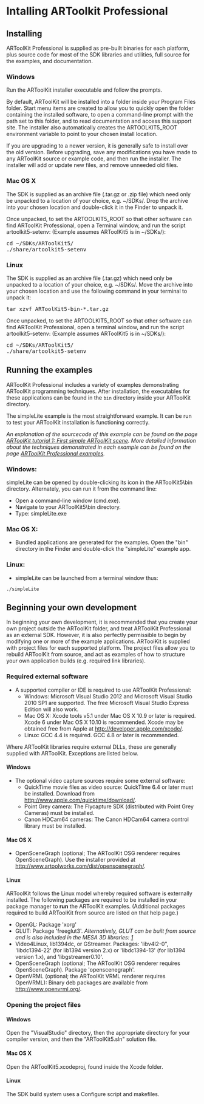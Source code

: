 # Intalling ARToolkit Professional

## Installing

ARToolKit Professional is supplied as pre-built binaries for each platform, plus source code for most of the SDK libraries and utilities, full source for the examples, and documentation.

### Windows

Run the ARToolKit installer executable and follow the prompts.

By default, ARToolKit will be installed into a folder inside your Program Files folder. Start menu items are created to allow you to quickly open the folder containing the installed software, to open a command-line prompt with the path set to this folder, and to read documentation and access this support site. The installer also automatically creates the ARTOOLKIT5_ROOT environment variable to point to your chosen install location.

If you are upgrading to a newer version, it is generally safe to install over the old version. Before upgrading, save any modifications you have made to any ARToolKit source or example code, and then run the installer. The installer will add or update new files, and remove unneeded old files.

### Mac OS X

The SDK is supplied as an archive file (.tar.gz or .zip file) which need only be unpacked to a location of your choice, e.g. \~/SDKs/. Drop the archive into your chosen location and double-click it in the Finder to unpack it.

Once unpacked, to set the ARTOOLKIT5_ROOT so that other software can find ARToolKit Professional, open a Terminal window, and run the script artoolkit5-setenv: (Example assumes ARToolKit5 is in \~/SDKs/):
<pre>
cd ~/SDKs/ARToolKit5/
./share/artoolkit5-setenv
</pre>

### Linux

The SDK is supplied as an archive file (.tar.gz) which need only be unpacked to a location of your choice, e.g. \~/SDKs/. Move the archive into your chosen location and use the following command in your terminal to unpack it:
<pre>
tar xzvf ARToolKit5-bin-*.tar.gz
</pre>

Once unpacked, to set the ARTOOLKIT5_ROOT so that other software can find ARToolKit Professional, open a terminal window, and run the script artoolkit5-setenv: (Example assumes ARToolKit5 is in \~/SDKs/):
<pre>
cd ~/SDKs/ARToolKit5/
./share/artoolkit5-setenv
</pre>

## Running the examples

ARToolKit Professional includes a variety of examples demonstrating ARToolKit programming techniques. After installation, the executables for these applications can be found in the `bin` directory inside your ARToolKit directory.

The simpleLite example is the most straightforward example. It can be run to test your ARToolKit installation is functioning correctly.

*An explanation of the sourcecode of this example can be found on the page [ARToolKit tutorial 1: First simple ARToolKit scene](/ARToolKit_tutorial_1:_First_simple_ARToolKit_scene "wikilink"). More detailed information about the techniques demonstrated in each example can be found on the page [ARToolKit Professional examples](/ARToolKit_Professional_examples "wikilink").*

### Windows:

simpleLite can be opened by double-clicking its icon in the ARToolKit5\\bin directory. Alternately, you can run it from the command line:

-   Open a command-line window (cmd.exe).
-   Navigate to your ARToolKit5\\bin directory.
-   Type: simpleLite.exe

### Mac OS X:

-   Bundled applications are generated for the examples. Open the "bin" directory in the Finder and double-click the "simpleLite" example app.

### Linux:

-   simpleLite can be launched from a terminal window thus:

`./simpleLite`

## Beginning your own development

In beginning your own development, it is recommended that you create your own project outside the ARToolKit folder, and treat ARToolKit Professional as an external SDK. However, it is also perfectly permissible to begin by modifying one or more of the example applications. ARToolKit is supplied with project files for each supported platform. The project files allow you to rebuild ARToolKit from source, and act as examples of how to structure your own application builds (e.g. required link libraries).

### Required external software

-   A supported compiler or IDE is required to use ARToolKit Professional:
    -   Windows: Microsoft Visual Studio 2012 and Microsoft Visual Studio 2010 SP1 are supported. The free Microsoft Visual Studio Express Edition will also work.
    -   Mac OS X: Xcode tools v5.1 under Mac OS X 10.9 or later is required. Xcode 6 under Mac OS X 10.10 is recommended. Xcode may be obtained free from Apple at <http://developer.apple.com/xcode/>.
    -   Linux: GCC 4.4 is required. GCC 4.8 or later is recommended.

Where ARToolKit libraries require external DLLs, these are generally supplied with ARToolKit. Exceptions are listed below.

#### Windows

-   The optional video capture sources require some external software:
    -   QuickTime movie files as video source: QuickTIme 6.4 or later must be installed. Download from <http://www.apple.com/quicktime/download/>.
    -   Point Grey camera: The Flycapture SDK (distributed with Point Grey Cameras) must be installed.
    -   Canon HDCam64 cameras: The Canon HDCam64 camera control library must be installed.

#### Mac OS X

-   OpenSceneGraph (optional; The ARToolKit OSG renderer requires OpenSceneGraph). Use the installer provided at <http://www.artoolworks.com/dist/openscenegraph/>.

#### Linux

ARToolKit follows the Linux model whereby required software is externally installed. The following packages are required to be installed in your package manager to **run** the ARToolKit examples. (Additional packages required to build ARToolKit from source are listed on that help page.)

-   OpenGL: Package 'xorg'
-   GLUT: Package 'freeglut3'. *Alternatively, GLUT can be built from source and is also included in the MESA 3D libraries: [1](http://mesa3d.sourceforge.net/)*
-   Video4Linux, lib1394dc, or GStreamer. Packages: 'libv4l2-0", 'libdc1394-22' (for lib1394 version 2.x) or 'libdc1394-13' (for lib1394 version 1.x), and 'libgstreamer0.10'.
-   OpenSceneGraph (optional; The ARToolKit OSG renderer requires OpenSceneGraph). Package 'openscenegraph'.
-   OpenVRML (optional; the ARToolKit VRML renderer requires OpenVRML): Binary deb packages are available from <http://www.openvrml.org/>.

### Opening the project files

#### Windows

Open the "VisualStudio" directory, then the appropriate directory for your compiler version, and then the "ARToolKit5.sln" solution file.

#### Mac OS X

Open the ARToolKit5.xcodeproj, found inside the Xcode folder.

#### Linux

The SDK build system uses a Configure script and makefiles.